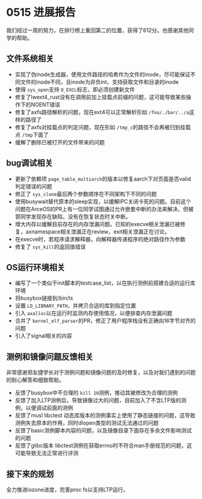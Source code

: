 # 0515 进展报告

我们经过一周的努力，在排行榜上重回第二的位置，获得了612分。也感谢其他同学的帮助。

## 文件系统相关

- 实现了伪inode生成器，使用文件路径的哈希作为文件的inode，尽可能保证不同文件的inode不同，且inode为非负int，支持获取文件和目录的inode
- 使得 `sys_open`支持 `O_EXCL`标志，即必须创建新文件
- 修复了lwext4_rust没有在调用前加上挂载点前缀的问题，这可能导致某些操作下的NOENT错误
- 修复了axfs路径解析的问题，现在ext4可以正常解析形如 `/foo/./bar/../a`这样的路径了
- 修复了axfs对挂载点的判定问题，现在形如 `/tmp_c`的路径不会再被归到挂载点 `/tmp`下面了
- 缓解了删除已被打开的文件带来的问题

## bug调试相关

- 更新了依赖项 `page_table_multiarch`的版本以修复aarch下对页面是否valid判定错误的问题
- 修正了 `sys_clone`最后两个参数顺序在不同架构下不同的问题
- 使用busywait替代原本的sleep实现，以缓解IPC关闭卡死的问题。目前这个问题在ArceOS的PR上有一位同学试图通过允许嵌套中断的办法来解决，但被郭同学发现存在缺陷，没有在恢复状态时关中断。
- 增大内存以缓解目前存在的内存泄漏问题。已知的execve相关泄漏已被修复，axnamespace相关泄漏正在review，exit相关泄漏正在讨论。
- 在execve时，若程序请求解释器，向解释器传递程序的绝对路径作为参数
- 修复了 `sys_kill`的返回值错误

## OS运行环境相关

- 编写了一个类似于init脚本的testcase_list，以在执行测例前搭建合适的运行库环境
- 将busybox链接到/bin/ls
- 设置 `LD_LIBRARY_PATH`，并拷贝合适的库到指定位置
- 引入 `axalloc`以在运行时监测内存使用情况，以便排查内存泄漏问题
- 合并了 `kernel_elf_parser`的PR，修正了用户程序栈没有正确向16字节对齐的问题
- 引入了signal相关的内容

## 测例和镜像问题反馈相关

非常感谢郑友捷学长对于测例问题和镜像问题的及时修复，以及对我们遇到的问题的耐心解答和细致帮助。

- 反馈了busybox中不合理的 `kill 10`测例，推动其被修改为合理的测例
- 反馈了加入LTP测例后，导致镜像过大的问题，目前加入了不含LTP版的测例，以便调试前面的测例
- 反馈了musl libctest 动态库版本的测例事实上使用了静态链接的问题，这导致测例失去原本的作用，同时dlopen类型的测试无法通过的问题
- 反馈了basic测例脚本内容的问题，以及镜像目录下面存在多余文件影响测试的问题
- 反馈了glibc版本 libctest测例在获取errno时不符合man手册规范的问题，这可能导致无法正常进行评测

## 接下来的规划

全力推进iozone进度，完善proc fs以支持LTP运行。

